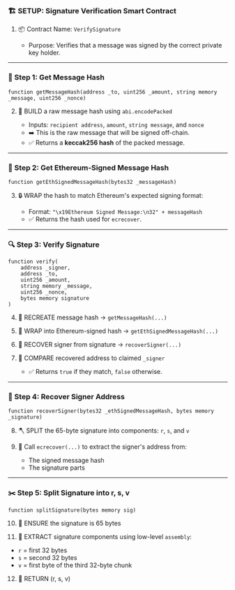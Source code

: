 ### 🏗️ SETUP: Signature Verification Smart Contract

1. 📦 Contract Name: `VerifySignature`

   - Purpose: Verifies that a message was signed by the correct private key holder.

---

### 🔁 Step 1: Get Message Hash

```solidity
function getMessageHash(address _to, uint256 _amount, string memory _message, uint256 _nonce)
```

2. 🧱 BUILD a raw message hash using `abi.encodePacked`

   - Inputs: `recipient address`, `amount`, `string message`, and `nonce`
   - ➡️ This is the raw message that will be signed off-chain.
   - ✅ Returns a **keccak256 hash** of the packed message.

---

### 🔐 Step 2: Get Ethereum-Signed Message Hash

```solidity
function getEthSignedMessageHash(bytes32 _messageHash)
```

3. 🔒 WRAP the hash to match Ethereum's expected signing format:

   - Format: `"\x19Ethereum Signed Message:\n32" + messageHash`
   - ✅ Returns the hash used for `ecrecover`.

---

### 🔍 Step 3: Verify Signature

```solidity
function verify(
    address _signer,
    address _to,
    uint256 _amount,
    string memory _message,
    uint256 _nonce,
    bytes memory signature
)
```

4. 🔁 RECREATE message hash → `getMessageHash(...)`

5. 🔁 WRAP into Ethereum-signed hash → `getEthSignedMessageHash(...)`

6. 🧠 RECOVER signer from signature → `recoverSigner(...)`

7. 🔁 COMPARE recovered address to claimed `_signer`

   - ✅ Returns `true` if they match, `false` otherwise.

---

### 🧠 Step 4: Recover Signer Address

```solidity
function recoverSigner(bytes32 _ethSignedMessageHash, bytes memory _signature)
```

8. 🪓 SPLIT the 65-byte signature into components: `r`, `s`, and `v`

9. 🔐 Call `ecrecover(...)` to extract the signer's address from:

   - The signed message hash
   - The signature parts

---

### ✂️ Step 5: Split Signature into r, s, v

```solidity
function splitSignature(bytes memory sig)
```

10. 🧪 ENSURE the signature is 65 bytes

11. 🧩 EXTRACT signature components using low-level `assembly`:

- `r` = first 32 bytes
- `s` = second 32 bytes
- `v` = first byte of the third 32-byte chunk

12. 🧲 RETURN (r, s, v)
